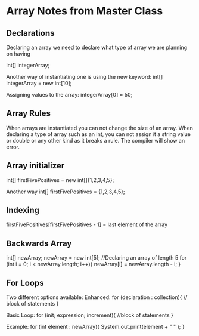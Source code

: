 # Array Notes from Master Class

## Declarations
Declaring an array we need to declare what type of array we are planning on having

int[] integerArray; 

Another way of instantiating one is using the new keyword: 
int[] integerArray = new int[10];

Assigning values to the array: 
integerArray[0] = 50;

## Array Rules
When arrays are instantiated you can not change the size of an array.
When declaring a type of array such as an int, you can not assign it a string value or double or any other kind as it breaks a rule. The compiler will show an error.

## Array initializer
int[] firstFivePositives = new int[]{1,2,3,4,5};

Another way
int[] firstFivePositives = {1,2,3,4,5};

## Indexing
firstFivePositives[firstFivePositives - 1] = last element of the array

## Backwards Array

int[] newArray;
newArray = new int[5]; //Declaring an array of length 5
for (int i = 0; i < newArray.length; i++){
    newArray[i] = newArray.length - i;
}

## For Loops 

Two different options available: 
Enhanced:
for (declaration : collection){
    // block of statements
}

Basic Loop:
for (init; expression; increment){
    //block of statements
}

Example: 
for (int element : newArray){
    System.out.print(element + " " );
}